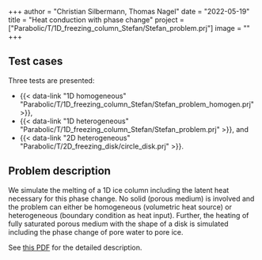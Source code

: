 +++
author = "Christian Silbermann, Thomas Nagel"
date = "2022-05-19"
title = "Heat conduction with phase change"
project = ["Parabolic/T/1D_freezing_column_Stefan/Stefan_problem.prj"]
image = ""
+++

## Test cases

Three tests are presented:

- {{< data-link "1D homogeneous" "Parabolic/T/1D_freezing_column_Stefan/Stefan_problem_homogen.prj" >}},
- {{< data-link "1D heterogeneous" "Parabolic/T/1D_freezing_column_Stefan/Stefan_problem.prj" >}}, and
- {{< data-link "2D heterogeneous" "Parabolic/T/2D_freezing_disk/circle_disk.prj" >}}.

## Problem description

We simulate the melting of a 1D ice column including the latent heat necessary for this phase change. No solid (porous medium) is involved and the problem can either be homogeneous (volumetric heat source) or heterogeneous (boundary condition as heat input).
Further, the heating of fully saturated porous medium with the shape of a disk is simulated including the phase change of pore water to pore ice.

See [this PDF](Heatconduction_with_phase_change.pdf) for the detailed description.
